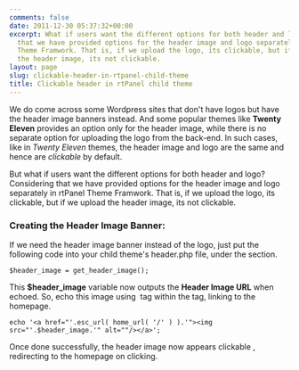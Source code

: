 ```yaml
---
comments: false
date: 2011-12-30 05:37:32+00:00
excerpt: What if users want the different options for both header and logo? Considering
  that we have provided options for the header image and logo separately in rtPanel
  Theme Framwork. That is, if we upload the logo, its clickable, but if we upload
  the header image, its not clickable.
layout: page
slug: clickable-header-in-rtpanel-child-theme
title: Clickable header in rtPanel child theme
---
```


We do come across some Wordpress sites that don't have logos but have the header image banners instead. And some popular themes like **Twenty Eleven** provides an option only for the header image, while there is no separate option for uploading the logo from the back-end. In such cases, like in _Twenty Eleven_ themes, the header image and logo are the same and hence are _clickable_ by default.

But what if users want the different options for both header and logo? Considering that we have provided options for the header image and logo separately in rtPanel Theme Framwork. That is, if we upload the logo, its clickable, but if we upload the header image, its not clickable.


### Creating the Header Image Banner:


If we need the header image banner instead of the logo, just put the following code into your child theme's header.php file, under the <head> section.

    
    $header_image = get_header_image();


This **$header_image** variable now outputs the **Header Image URL** when echoed. So, echo this image using _<IMG>_ tag within the _<a>_ tag, linking to the homepage.

    
    echo '<a href="'.esc_url( home_url( '/' ) ).'"><img src="'.$header_image.'" alt=""/></a>';


Once done successfully, the header image now appears clickable , redirecting to the homepage on clicking.
